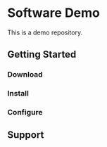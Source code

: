 # Software Demo
This is a demo repository.

## Getting Started

### Download

### Install

### Configure

## Support
